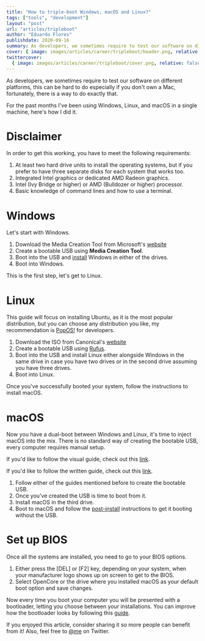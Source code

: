 ```yaml
---
title: "How to triple-boot Windows, macOS and Linux?"
tags: ["tools", "development"]
layout: "post"
url: "articles/tripleboot"
author: "Eduardo Flores"
publishdate: 2020-09-16
summary: As developers, we sometimes require to test our software on different platforms, this can be hard to do especially if you don't own a Mac, fortunately, there is a way to do exactly that
cover: { image: images/articles/career/tripleboot/header.png, relative: false }
twittercover:
  { image: images/articles/career/tripleboot/cover.png, relative: false }
---
```


As developers, we sometimes require to test our software on different platforms, this can be hard to do especially if you don't own a Mac, fortunately, there is a way to do exactly that.

For the past months I've been using Windows, Linux, and macOS in a single machine, here's how I did it.

# Disclaimer

In order to get this working, you have to meet the following requirements:

1. At least two hard drive units to install the operating systems, but if you prefer to have three separate disks for each system that works too.
2. Integrated Intel graphics or dedicated AMD Radeon graphics.
3. Intel (Ivy Bridge or higher) or AMD (Bulldozer or higher) processor.
4. Basic knowledge of command lines and how to use a terminal.

# Windows

Let's start with Windows.

1. Download the Media Creation Tool from Microsoft's [website](https://www.microsoft.com/software-download/windows10)
2. Create a bootable USB using **Media Creation Tool**.
3. Boot into the USB and [install](https://docs.microsoft.com/en-us/windows-hardware/manufacture/desktop/install-windows-from-a-usb-flash-drive) Windows in either of the drives.
4. Boot into Windows.

This is the first step, let's get to Linux.

# Linux

This guide will focus on installing Ubuntu, as it is the most popular distribution, but you can choose any distribution you like, my recommendation is [PopOS!](https://pop.system76.com/) for developers.

1. Download the ISO from Canonical's [website](https://ubuntu.com/download/desktop)
2. Create a bootable USB using [Rufus](https://rufus.ie/).
3. Boot into the USB and install Linux either alongside Windows in the same drive in case you have two drives or in the second drive assuming you have three drives.
4. Boot into Linux.

Once you've successfully booted your system, follow the instructions to install macOS.

# macOS

Now you have a dual-boot between Windows and Linux, it's time to inject macOS into the mix. There is no standard way of creating the bootable USB, every computer requires manual setup.

If you'd like to follow the visual guide, check out this [link](https://youtu.be/eUnVzJsINCI).

If you'd like to follow the written guide, check out this [link](https://dortania.github.io/OpenCore-Install-Guide/).

1. Follow either of the guides mentioned before to create the bootable USB.
2. Once you've created the USB is time to boot from it.
3. Install macOS in the third drive.
4. Boot to macOS and follow the [post-install](https://dortania.github.io/OpenCore-Post-Install/) instructions to get it booting without the USB.

# Set up BIOS

Once all the systems are installed, you need to go to your BIOS options.

1. Either press the [DEL] or [F2] key, depending on your system, when your manufacturer logo shows up on screen to get to the BIOS.
2. Select OpenCore or the drive where you installed macOS as your default boot option and save changes.

Now every time you boot your computer you will be presented with a bootloader, letting you choose between your installations.
You can improve how the bootloader looks by following this [guide](https://dortania.github.io/OpenCore-Post-Install/cosmetic/gui.html).

If you enjoyed this article, consider sharing it so more people can benefit from it! Also, feel free to [@me](https://twitter.com/edfloreshz) on Twitter.
